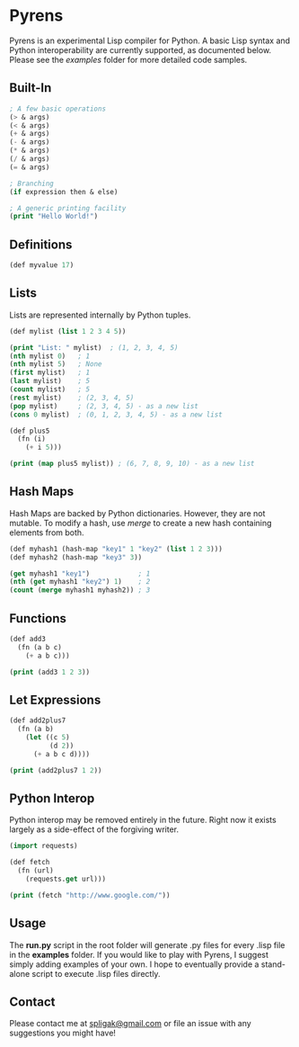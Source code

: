 Pyrens
======

Pyrens is an experimental Lisp compiler for Python. A basic Lisp syntax and Python interoperability are currently supported, as documented below. Please see the *examples* folder for more detailed code samples.

Built-In
--------
```lisp
; A few basic operations
(> & args)
(< & args)
(+ & args)
(- & args)
(* & args)
(/ & args)
(= & args)

; Branching
(if expression then & else)

; A generic printing facility
(print "Hello World!")
```

Definitions
-----------

```lisp
(def myvalue 17)
```

Lists
-----

Lists are represented internally by Python tuples.

```lisp
(def mylist (list 1 2 3 4 5))

(print "List: " mylist)  ; (1, 2, 3, 4, 5)
(nth mylist 0)   ; 1
(nth mylist 5)   ; None
(first mylist)   ; 1
(last mylist)    ; 5
(count mylist)   ; 5
(rest mylist)    ; (2, 3, 4, 5)
(pop mylist)     ; (2, 3, 4, 5) - as a new list
(cons 0 mylist)  ; (0, 1, 2, 3, 4, 5) - as a new list

(def plus5
  (fn (i)
    (+ i 5)))

(print (map plus5 mylist)) ; (6, 7, 8, 9, 10) - as a new list
```

Hash Maps
---------

Hash Maps are backed by Python dictionaries. However, they are not mutable. To modify a hash, use *merge* to create a new hash containing elements from both.

```lisp
(def myhash1 (hash-map "key1" 1 "key2" (list 1 2 3)))
(def myhash2 (hash-map "key3" 3))

(get myhash1 "key1")            ; 1
(nth (get myhash1 "key2") 1)    ; 2
(count (merge myhash1 myhash2)) ; 3
```

Functions
---------

```lisp
(def add3
  (fn (a b c)
    (+ a b c)))

(print (add3 1 2 3))
```

Let Expressions
---------------
```lisp
(def add2plus7
  (fn (a b)
    (let ((c 5)
          (d 2))
      (+ a b c d))))

(print (add2plus7 1 2))
```

Python Interop
--------------

Python interop may be removed entirely in the future. Right now it exists largely as a side-effect of the forgiving writer.

```lisp
(import requests)

(def fetch
  (fn (url)
    (requests.get url)))

(print (fetch "http://www.google.com/"))
```

Usage
-----
The **run.py** script in the root folder will generate .py files for every .lisp file in the **examples** folder. If you would like to play with Pyrens, I suggest simply adding examples of your own. I hope to eventually provide a stand-alone script to execute .lisp files directly.

Contact
-------
Please contact me at spligak@gmail.com or file an issue with any suggestions you might have!
